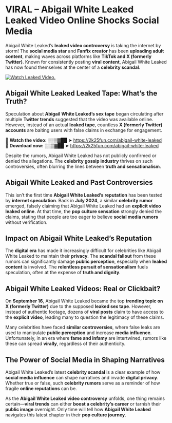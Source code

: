 # VIRAL – Abigail White Leaked Leaked Video Online Shocks Social Media 

Abigail White Leaked’s **leaked video controversy** is taking the internet by storm! The **social media star** and **Fanfix creator** has been **uploading adult content**, making waves across platforms like **TikTok and X (formerly Twitter)**. Known for consistently posting **viral content**, Abigail White Leaked has now found themselves at the center of a **celebrity scandal**.  

[![Watch Leaked Video.](https://miro.medium.com/v2/resize:fit:828/format:webp/1*cilzJN44JGOrTw9NJCrNHA.gif "Watch Leaked Video")](https://2k25fun.com/abigail-white-leaked)

## **Abigail White Leaked Leaked Tape: What’s the Truth?**  
Speculation about **Abigail White Leaked’s sex tape** began circulating after multiple **Twitter trends** suggested that the video was available online. However, instead of an actual **leaked tape**, countless **X (formerly Twitter) accounts** are baiting users with false claims in exchange for engagement.  

🔹 **Watch the video:** ░░▒▓██ ➤ https://2k25fun.com/abigail-white-leaked  
🔹 **Download now:** ░░▒▓██ ➤ https://2k25fun.com/abigail-white-leaked  

Despite the rumors, Abigail White Leaked has not publicly confirmed or denied the allegations. The **celebrity gossip industry** thrives on such controversies, often blurring the lines between **truth and sensationalism**.  

## **Abigail White Leaked and Past Controversies**  
This isn’t the first time **Abigail White Leaked’s reputation** has been tested by **internet speculation**. Back in **July 2024**, a similar **celebrity rumor** emerged, falsely claiming that Abigail White Leaked had an **explicit video leaked online**. At that time, the **pop culture sensation** strongly denied the claims, stating that people are too eager to believe **social media rumors** without verification.  

## **Impact on Abigail White Leaked’s Reputation**  
The **digital era** has made it increasingly difficult for celebrities like Abigail White Leaked to maintain their **privacy**. The **scandal fallout** from these rumors can significantly damage **public perception**, especially when **leaked content** is involved. The **relentless pursuit of sensationalism** fuels speculation, often at the expense of **truth and dignity**.  

## **Abigail White Leaked Videos: Real or Clickbait?**  
On **September 16**, Abigail White Leaked became the top **trending topic on X (formerly Twitter)** due to the supposed **leaked sex tape**. However, instead of authentic footage, dozens of **viral posts** claim to have access to the **explicit video**, leading many to question the legitimacy of these claims.  

Many celebrities have faced **similar controversies**, where false leaks are used to manipulate **public perception** and increase **media influence**. Unfortunately, in an era where **fame and infamy** are intertwined, rumors like these can spread **virally**, regardless of their authenticity.  

## **The Power of Social Media in Shaping Narratives**  
Abigail White Leaked’s latest **celebrity scandal** is a clear example of how **social media influence** can shape narratives and invade **digital privacy**. Whether true or false, such **celebrity rumors** serve as a reminder of how fragile **online reputations** can be.  

As the **Abigail White Leaked video controversy** unfolds, one thing remains certain—**viral trends** can either **boost a celebrity’s career** or tarnish their **public image** overnight. Only time will tell how **Abigail White Leaked** navigates this latest chapter in their **pop culture journey**. 
